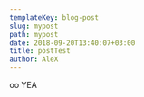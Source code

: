 ```yaml
---
templateKey: blog-post
slug: mypost
path: mypost
date: 2018-09-20T13:40:07+03:00
title: postTest
author: AleX
---
```

oo YEA

